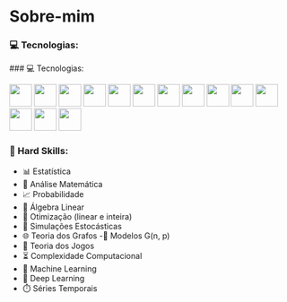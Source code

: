 # Sobre-mim
### 💻 Tecnologias:

<p align="left">
  ### 💻 Tecnologias:

<p align="left">
  <!-- Python -->
  <img src="https://cdn.jsdelivr.net/gh/devicons/devicon/icons/python/python-original.svg" width="40"/>

  <!-- Jupyter Notebook -->
  <img src="https://cdn.jsdelivr.net/gh/devicons/devicon/icons/jupyter/jupyter-original.svg" width="40"/>

  <!-- VSCode -->
  <img src="https://cdn.jsdelivr.net/gh/devicons/devicon/icons/vscode/vscode-original.svg" width="40"/>

  <!-- GitHub -->
  <img src="https://cdn.jsdelivr.net/gh/devicons/devicon/icons/github/github-original.svg" width="40"/>

  <!-- PostgreSQL -->
  <img src="https://cdn.jsdelivr.net/gh/devicons/devicon/icons/postgresql/postgresql-original.svg" width="40"/>

  <!-- SQL Server -->
  <img src="https://img.icons8.com/color/48/microsoft-sql-server.png" width="40"/>

  <!-- SQL genérico -->
  <img src="https://img.icons8.com/ios-filled/50/000000/sql.png" width="40"/>

  <!-- Power BI -->
  <img src="https://img.icons8.com/color/48/power-bi.png" width="40"/>

  <!-- PyTorch -->
  <img src="https://cdn.jsdelivr.net/gh/devicons/devicon/icons/pytorch/pytorch-original.svg" width="40"/>

  <!-- Keras -->
  <img src="https://cdn.jsdelivr.net/gh/devicons/devicon/icons/keras/keras-original.svg" width="40"/>

  <!-- AWS -->
  <img src="https://cdn.jsdelivr.net/gh/devicons/devicon/icons/amazonwebservices/amazonwebservices-original.svg" width="40"/>

  <!-- Bash / Shell -->
  <img src="https://cdn.jsdelivr.net/gh/devicons/devicon/icons/bash/bash-original.svg" width="40"/>

  <!-- Flask -->
  <img src="https://cdn.jsdelivr.net/gh/devicons/devicon/icons/flask/flask-original.svg" width="40"/>

  <!-- R -->
  <img src="https://cdn.jsdelivr.net/gh/devicons/devicon/icons/r/r-original.svg" width="40"/>
</p>



### 🧠 Hard Skills:

- 📊 Estatística
- 📐 Análise Matemática
- 📈 Probabilidade
- 🔢 Álgebra Linear
- 🧮 Otimização (linear e inteira)
- 🧪 Simulações Estocásticas
- 🌐 Teoria dos Grafos
-📎 Modelos G(n, p)
- 🎲 Teoria dos Jogos
- ⏳ Complexidade Computacional
- 🧠 Machine Learning
- 🧬 Deep Learning
- ⏱️ Séries Temporais




